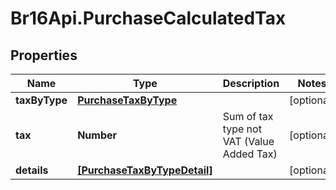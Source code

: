 # Br16Api.PurchaseCalculatedTax

## Properties
Name | Type | Description | Notes
------------ | ------------- | ------------- | -------------
**taxByType** | [**PurchaseTaxByType**](PurchaseTaxByType.md) |  | [optional] 
**tax** | **Number** | Sum of tax type not VAT (Value Added Tax) | [optional] 
**details** | [**[PurchaseTaxByTypeDetail]**](PurchaseTaxByTypeDetail.md) |  | [optional] 


